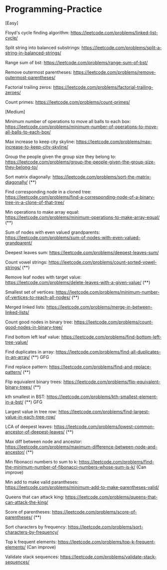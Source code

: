 # Programming-Practice

[Easy]

Floyd's cycle finding algorithm: https://leetcode.com/problems/linked-list-cycle/

Split string into balanced substrings: https://leetcode.com/problems/split-a-string-in-balanced-strings/

Range sum of bst: https://leetcode.com/problems/range-sum-of-bst/

Remove outermost parentheses: https://leetcode.com/problems/remove-outermost-parentheses/

Factorial trailing zeros: https://leetcode.com/problems/factorial-trailing-zeroes/ 

Count primes: https://leetcode.com/problems/count-primes/

[Medium]

Minimum number of operations to move all balls to each box: https://leetcode.com/problems/minimum-number-of-operations-to-move-all-balls-to-each-box/

Max increase to keep city skyline: https://leetcode.com/problems/max-increase-to-keep-city-skyline/

Group the people given the group size they belong to: https://leetcode.com/problems/group-the-people-given-the-group-size-they-belong-to/

Sort matrix diagonally: https://leetcode.com/problems/sort-the-matrix-diagonally/  (**)

Find corresponding node in a cloned tree: https://leetcode.com/problems/find-a-corresponding-node-of-a-binary-tree-in-a-clone-of-that-tree/

Min operations to make array equal: https://leetcode.com/problems/minimum-operations-to-make-array-equal/ (**)

Sum of nodes with even valued grandparents: https://leetcode.com/problems/sum-of-nodes-with-even-valued-grandparent/

Deepest leaves sum: https://leetcode.com/problems/deepest-leaves-sum/

Count vowel strings: https://leetcode.com/problems/count-sorted-vowel-strings/ (**)

Remove leaf nodes with target value: https://leetcode.com/problems/delete-leaves-with-a-given-value/ (**)

Smallest set of vertices: https://leetcode.com/problems/minimum-number-of-vertices-to-reach-all-nodes/ (**)

Merged linked lists: https://leetcode.com/problems/merge-in-between-linked-lists/

Count good nodes in binary tree: https://leetcode.com/problems/count-good-nodes-in-binary-tree/

Find bottom left leaf value: https://leetcode.com/problems/find-bottom-left-tree-value/

Find duplicates in array: https://leetcode.com/problems/find-all-duplicates-in-an-array/ (**) GFG

Find replace pattern: https://leetcode.com/problems/find-and-replace-pattern/ (**)

Flip equivalent binary trees: https://leetcode.com/problems/flip-equivalent-binary-trees/ (**)

kth smallest in BST: https://leetcode.com/problems/kth-smallest-element-in-a-bst/ (**) GFG

Largest value in tree row: https://leetcode.com/problems/find-largest-value-in-each-tree-row/

LCA of deepest leaves: https://leetcode.com/problems/lowest-common-ancestor-of-deepest-leaves/ (**)

Max diff between node and ancestor: https://leetcode.com/problems/maximum-difference-between-node-and-ancestor/ (**)

Min fibonacci numbers to sum to k: https://leetcode.com/problems/find-the-minimum-number-of-fibonacci-numbers-whose-sum-is-k/ (Can improve)

Min add to make valid parantheses: https://leetcode.com/problems/minimum-add-to-make-parentheses-valid/

Queens that can attack king: https://leetcode.com/problems/queens-that-can-attack-the-king/

Score of parentheses: https://leetcode.com/problems/score-of-parentheses/ (**)

Sort characters by frequency: https://leetcode.com/problems/sort-characters-by-frequency/

Top k frequent elements: https://leetcode.com/problems/top-k-frequent-elements/ (Can improve)

Validate stack sequences: https://leetcode.com/problems/validate-stack-sequences/
